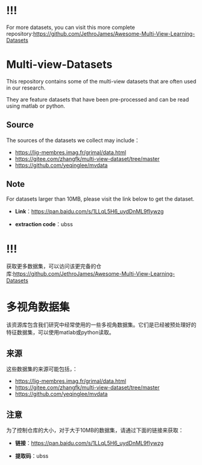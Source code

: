 # !!! 
For more datasets, you can visit this more complete repository:https://github.com/JethroJames/Awesome-Multi-View-Learning-Datasets

# Multi-view-Datasets
This repository contains some of the multi-view datasets that are often used in our research. 

They are feature datasets that have been pre-processed and can be read using matlab or python.

## Source
The sources of the datasets we collect may include：

* https://lig-membres.imag.fr/grimal/data.html
* https://gitee.com/zhangfk/multi-view-dataset/tree/master
* https://github.com/yeqinglee/mvdata

## Note

For datasets larger than 10MB, please visit the link below to get the dataset.

* **Link**：https://pan.baidu.com/s/1LLqL5H6_uydDnML9fIywzg 

* **extraction code**：ubss



# !!! 
获取更多数据集，可以访问该更完备的仓库:https://github.com/JethroJames/Awesome-Multi-View-Learning-Datasets

# 多视角数据集
该资源库包含我们研究中经常使用的一些多视角数据集。它们是已经被预处理好的特征数据集，可以使用matlab或python读取。

## 来源
这些数据集的来源可能包括，：

* https://lig-membres.imag.fr/grimal/data.html
* https://gitee.com/zhangfk/multi-view-dataset/tree/master
* https://github.com/yeqinglee/mvdata


## 注意

为了控制仓库的大小，对于大于10MB的数据集，请通过下面的链接来获取：

* **链接**：https://pan.baidu.com/s/1LLqL5H6_uydDnML9fIywzg 

* **提取码**：ubss
